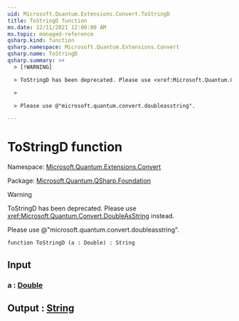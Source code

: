 ```yaml
---
uid: Microsoft.Quantum.Extensions.Convert.ToStringD
title: ToStringD function
ms.date: 12/11/2021 12:00:00 AM
ms.topic: managed-reference
qsharp.kind: function
qsharp.namespace: Microsoft.Quantum.Extensions.Convert
qsharp.name: ToStringD
qsharp.summary: >+
  > [!WARNING]

  > ToStringD has been deprecated. Please use <xref:Microsoft.Quantum.Convert.DoubleAsString> instead.

  >

  > Please use @"microsoft.quantum.convert.doubleasstring".

---
```


# ToStringD function

Namespace: [Microsoft.Quantum.Extensions.Convert](xref:Microsoft.Quantum.Extensions.Convert)

Package: [Microsoft.Quantum.QSharp.Foundation](https://nuget.org/packages/Microsoft.Quantum.QSharp.Foundation)


> [!WARNING]
> ToStringD has been deprecated. Please use <xref:Microsoft.Quantum.Convert.DoubleAsString> instead.
>
> Please use @"microsoft.quantum.convert.doubleasstring".



```qsharp
function ToStringD (a : Double) : String
```


## Input

### a : [Double](xref:microsoft.quantum.qsharp.valueliterals#double-literals)





## Output : [String](xref:microsoft.quantum.qsharp.valueliterals#string-literals)

